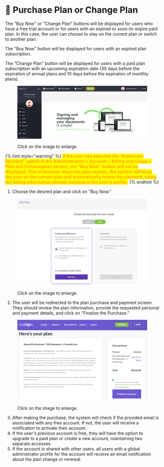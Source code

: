 # 🛒 Purchase Plan or Change Plan

The "Buy Now" or "Change Plan" buttons will be displayed for users who have a free trial account or for users with an expired or soon-to-expire paid plan. In this case, the user can choose to stay on the current plan or switch to another plan.&#x20;

The "Buy Now" button will be displayed for users with an expired plan subscription.&#x20;

The "Change Plan" button will be displayed for users with a paid plan subscription with an upcoming expiration date (30 days before the expiration of annual plans and 10 days before the expiration of monthly plans).

<figure><img src="../.gitbook/assets/01 (1) (1).png" alt=""><figcaption><p>Click on the image to enlarge.</p></figcaption></figure>

{% hint style="warning" %}
<mark style="color:orange;">**If the user has selected the "Automatic Renewal" option in the Administration > Account > Billing and Usage > Plan and Consumption screen, the "Buy Now" button will not be displayed. This is because when the plan expires, the system will keep the user on the current plan and automatically renew the payment, using the billing information already existing in the user's profile.**</mark>
{% endhint %}

1. Choose the desired plan and click on "Buy Now."

<figure><img src="../.gitbook/assets/02 (1) (1).png" alt=""><figcaption><p>Click on the image to enlarge.</p></figcaption></figure>

2. The user will be redirected to the plan purchase and payment screen. They should review the plan information, provide the requested personal and payment details, and click on "Finalize the Purchase."

<figure><img src="../.gitbook/assets/06 (1) (1).png" alt=""><figcaption><p>Click on the image to enlarge.</p></figcaption></figure>

3. After making the purchase, the system will check if the provided email is associated with any free account. If not, the user will receive a notification to activate their account.
4. If the user's previous account is free, they will have the option to upgrade to a paid plan or create a new account, maintaining two separate accesses.
5. If the account is shared with other users, all users with a global administrator profile for the account will receive an email notification about the plan change or renewal.

